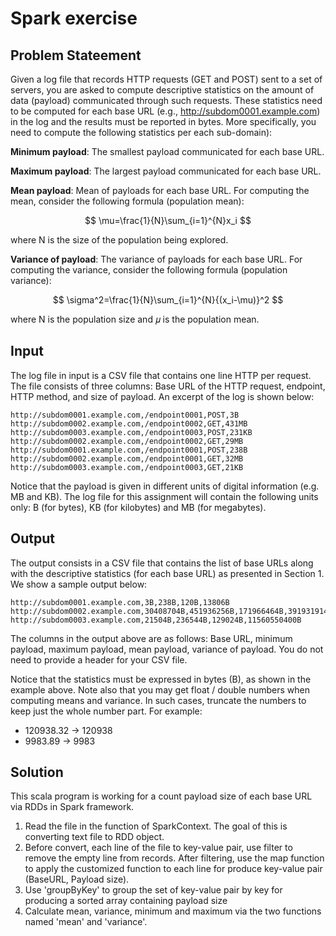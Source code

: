 # Spark exercise

## Problem Stateement

Given a log file that records HTTP requests (GET and POST) sent to a set of servers, you are asked to compute descriptive statistics on the amount of data (payload) communicated through such requests. These statistics need to be computed for each base URL (e.g., http://subdom0001.example.com) in the log and the results must be reported in bytes. More specifically, you need to compute the following statistics per each sub-domain):

**Minimum payload**: The smallest payload communicated for each base URL.

**Maximum payload**: The largest payload communicated for each base URL.

**Mean payload**: Mean of payloads for each base URL. For computing the mean, consider the following formula (population mean):

$$
\mu=\frac{1}{N}\sum_{i=1}^{N}x_i
$$

where N is the size of the population being explored.

**Variance of payload**: The variance of payloads for each base URL. For computing the variance, consider the following formula (population variance):

$$
\sigma^2=\frac{1}{N}\sum_{i=1}^{N}{(x_i-\mu)}^2
$$

where N is the population size and 𝜇 is the population mean.

## Input

The log file in input is a CSV file that contains one line HTTP per request. The file consists of three columns: Base URL of the HTTP request, endpoint, HTTP method, and size of payload. An excerpt of the log is shown below:

```
http://subdom0001.example.com,/endpoint0001,POST,3B http://subdom0002.example.com,/endpoint0002,GET,431MB http://subdom0003.example.com,/endpoint0003,POST,231KB http://subdom0002.example.com,/endpoint0002,GET,29MB http://subdom0001.example.com,/endpoint0001,POST,238B http://subdom0002.example.com,/endpoint0001,GET,32MB http://subdom0003.example.com,/endpoint0003,GET,21KB
```

Notice that the payload is given in different units of digital information (e.g. MB and KB). The log file for this assignment will contain the following units only: B (for bytes), KB (for kilobytes) and MB (for megabytes).

## Output

The output consists in a CSV file that contains the list of base URLs along with the descriptive statistics (for each base URL) as presented in Section 1. We show a sample output below:

```
http://subdom0001.example.com,3B,238B,120B,13806B http://subdom0002.example.com,30408704B,451936256B,171966464B,39193191483703296B http://subdom0003.example.com,21504B,236544B,129024B,11560550400B
```

The columns in the output above are as follows: Base URL, minimum payload, maximum payload, mean payload, variance of payload. You do not need to provide a header for your CSV file.

Notice that the statistics must be expressed in bytes (B), as shown in the example above. Note also that you may get float / double numbers when computing means and variance. In such cases, truncate the numbers to keep just the whole number part. For example:
* 120938.32 -> 120938
* 9983.89 -> 9983

## Solution

This scala program is working for a count payload size of each base URL via RDDs in Spark framework.

1. Read the file in the function of SparkContext. The goal of this is converting text file to RDD object.
2. Before convert, each line of the file to key-value pair, use filter to remove the empty line from records. After filtering, use the map function to apply the customized function to each line for produce key-value pair (BaseURL, Payload size).
3. Use 'groupByKey' to group the set of key-value pair by key for producing a sorted array containing payload size
4. Calculate mean, variance, minimum and maximum via the two functions named 'mean' and 'variance'.



